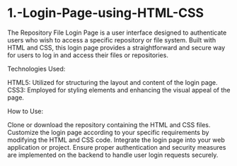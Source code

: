 # 1.-Login-Page-using-HTML-CSS
The Repository File Login Page is a user interface designed to authenticate users who wish to access a specific repository or file system. Built with HTML and CSS, this login page provides a straightforward and secure way for users to log in and access their files or repositories.

Technologies Used:

HTML5: Utilized for structuring the layout and content of the login page.
CSS3: Employed for styling elements and enhancing the visual appeal of the page.

How to Use:

Clone or download the repository containing the HTML and CSS files.
Customize the login page according to your specific requirements by modifying the HTML and CSS code.
Integrate the login page into your web application or project.
Ensure proper authentication and security measures are implemented on the backend to handle user login requests securely.
